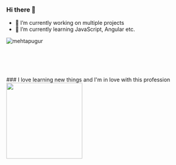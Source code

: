 ### Hi there 👋

- 🔭 I’m currently working on multiple projects
- 🌱 I’m currently learning JavaScript, Angular etc.

<p><img align="left" src="https://github-readme-stats.vercel.app/api/top-langs?username=mehtapugur&show_icons=true&locale=en&layout=compact" alt="mehtapugur" /></p>
<br><br><br><br><br><br>
### I love learning new things and I'm in love with this profession 
<img height="200px" src="https://media.giphy.com/media/L1R1tvI9svkIWwpVYr/giphy.gif"/>
